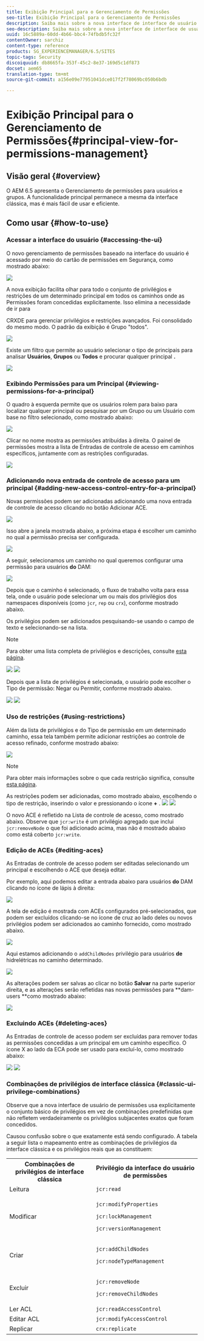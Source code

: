 ```yaml
---
title: Exibição Principal para o Gerenciamento de Permissões
seo-title: Exibição Principal para o Gerenciamento de Permissões
description: Saiba mais sobre a nova interface de interface de usuário para toque que facilita o gerenciamento de permissões.
seo-description: Saiba mais sobre a nova interface de interface de usuário para toque que facilita o gerenciamento de permissões.
uuid: 16c5889a-60dd-4b66-bbc4-74fbdb5fc32f
contentOwner: sarchiz
content-type: reference
products: SG_EXPERIENCEMANAGER/6.5/SITES
topic-tags: Security
discoiquuid: db8665fa-353f-45c2-8e37-169d5c1df873
docset: aem65
translation-type: tm+mt
source-git-commit: a156e09e77951041dce017f2f78069bc050b6bdb

---
```



# Exibição Principal para o Gerenciamento de Permissões{#principal-view-for-permissions-management}

## Visão geral {#overview}

O AEM 6.5 apresenta o Gerenciamento de permissões para usuários e grupos. A funcionalidade principal permanece a mesma da interface clássica, mas é mais fácil de usar e eficiente.

## Como usar {#how-to-use}

### Acessar a interface do usuário {#accessing-the-ui}

O novo gerenciamento de permissões baseado na interface do usuário é acessado por meio do cartão de permissões em Segurança, como mostrado abaixo:

![](assets/screen_shot_2019-03-17at63333pm.png)

A nova exibição facilita olhar para todo o conjunto de privilégios e restrições de um determinado principal em todos os caminhos onde as Permissões foram concedidas explicitamente. Isso elimina a necessidade de ir para

CRXDE para gerenciar privilégios e restrições avançados. Foi consolidado do mesmo modo. O padrão da exibição é Grupo &quot;todos&quot;.

![](assets/unu-1.png)

Existe um filtro que permite ao usuário selecionar o tipo de principais para analisar **Usuários**, **Grupos** ou **Todos** e procurar qualquer principal **.**

![](assets/image2019-3-20_23-52-51.png)

### Exibindo Permissões para um Principal {#viewing-permissions-for-a-principal}

O quadro à esquerda permite que os usuários rolem para baixo para localizar qualquer principal ou pesquisar por um Grupo ou um Usuário com base no filtro selecionado, como mostrado abaixo:

![](assets/doi-1.png)

Clicar no nome mostra as permissões atribuídas à direita. O painel de permissões mostra a lista de Entradas de controle de acesso em caminhos específicos, juntamente com as restrições configuradas.

![](assets/trei-1.png)

### Adicionando nova entrada de controle de acesso para um principal {#adding-new-access-control-entry-for-a-principal}

Novas permissões podem ser adicionadas adicionando uma nova entrada de controle de acesso clicando no botão Adicionar ACE.

![](assets/patru.png)

Isso abre a janela mostrada abaixo, a próxima etapa é escolher um caminho no qual a permissão precisa ser configurada.

![](assets/cinci-1.png)

A seguir, selecionamos um caminho no qual queremos configurar uma permissão para usuários **do** DAM:

![](assets/sase-1.png)

Depois que o caminho é selecionado, o fluxo de trabalho volta para essa tela, onde o usuário pode selecionar um ou mais dos privilégios dos namespaces disponíveis (como `jcr`, `rep` ou `crx`), conforme mostrado abaixo.

Os privilégios podem ser adicionados pesquisando-se usando o campo de texto e selecionando-se na lista.

>[!NOTE]
>
>Para obter uma lista completa de privilégios e descrições, consulte [esta página](/help/sites-administering/user-group-ac-admin.md#access-right-management).

![](assets/image2019-3-21_0-5-47.png) ![](assets/image2019-3-21_0-6-53.png)

Depois que a lista de privilégios é selecionada, o usuário pode escolher o Tipo de permissão: Negar ou Permitir, conforme mostrado abaixo.

![](assets/screen_shot_2019-03-17at63938pm.png) ![](assets/screen_shot_2019-03-17at63947pm.png)

### Uso de restrições {#using-restrictions}

Além da lista de privilégios e do Tipo de permissão em um determinado caminho, essa tela também permite adicionar restrições ao controle de acesso refinado, conforme mostrado abaixo:

![](assets/image2019-3-21_1-4-14.png)

>[!NOTE]
>
>Para obter mais informações sobre o que cada restrição significa, consulte [esta página](/help/sites-administering/user-group-ac-admin.md#restrictions).

As restrições podem ser adicionadas, como mostrado abaixo, escolhendo o tipo de restrição, inserindo o valor e pressionando o ícone **+** . ![](assets/sapte-1.png) ![](assets/opt-1.png)

O novo ACE é refletido na Lista de controle de acesso, como mostrado abaixo. Observe que `jcr:write` é um privilégio agregado que inclui `jcr:removeNode` o que foi adicionado acima, mas não é mostrado abaixo como está coberto `jcr:write`.

### Edição de ACEs {#editing-aces}

As Entradas de controle de acesso podem ser editadas selecionando um principal e escolhendo o ACE que deseja editar.

Por exemplo, aqui podemos editar a entrada abaixo para usuários **do** DAM clicando no ícone de lápis à direita:

![](assets/image2019-3-21_0-35-39.png)

A tela de edição é mostrada com ACEs configurados pré-selecionados, que podem ser excluídos clicando-se no ícone de cruz ao lado deles ou novos privilégios podem ser adicionados ao caminho fornecido, como mostrado abaixo.

![](assets/noua-1.png)

Aqui estamos adicionando o `addChildNodes` privilégio para usuários **de** hidrelétricas no caminho determinado.

![](assets/image2019-3-21_0-45-35.png)

As alterações podem ser salvas ao clicar no botão **Salvar** na parte superior direita, e as alterações serão refletidas nas novas permissões para **dam-users **como mostrado abaixo:

![](assets/zece-1.png)

### Excluindo ACEs {#deleting-aces}

As Entradas de controle de acesso podem ser excluídas para remover todas as permissões concedidas a um principal em um caminho específico. O ícone X ao lado da ECA pode ser usado para excluí-lo, como mostrado abaixo:

![](assets/image2019-3-21_0-53-19.png) ![](assets/unspe.png)

### Combinações de privilégios de interface clássica {#classic-ui-privilege-combinations}

Observe que a nova interface de usuário de permissões usa explicitamente o conjunto básico de privilégios em vez de combinações predefinidas que não refletem verdadeiramente os privilégios subjacentes exatos que foram concedidos.

Causou confusão sobre o que exatamente está sendo configurado. A tabela a seguir lista o mapeamento entre as combinações de privilégios da interface clássica e os privilégios reais que as constituem:

<table>
 <tbody>
  <tr>
   <th>Combinações de privilégios de interface clássica</th>
   <th>Privilégio da interface do usuário de permissões</th>
  </tr>
  <tr>
   <td>Leitura</td>
   <td><code>jcr:read</code></td>
  </tr>
  <tr>
   <td>Modificar</td>
   <td><p><code>jcr:modifyProperties</code></p> <p><code>jcr:lockManagement</code></p> <p><code>jcr:versionManagement</code></p> </td>
  </tr>
  <tr>
   <td>Criar</td>
   <td><p><code>jcr:addChildNodes</code></p> <p><code>jcr:nodeTypeManagement</code></p> </td>
  </tr>
  <tr>
   <td>Excluir</td>
   <td><p><code>jcr:removeNode</code></p> <p><code>jcr:removeChildNodes</code></p> </td>
  </tr>
  <tr>
   <td>Ler ACL</td>
   <td><code>jcr:readAccessControl</code></td>
  </tr>
  <tr>
   <td>Editar ACL</td>
   <td><code>jcr:modifyAccessControl</code></td>
  </tr>
  <tr>
   <td>Replicar</td>
   <td><code>crx:replicate</code></td>
  </tr>
 </tbody>
</table>

